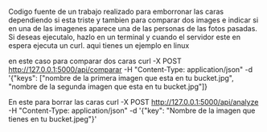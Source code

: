 Codigo fuente de un trabajo realizado para emborronar las caras dependiendo si esta triste y tambien para comparar dos images e indicar si en una
de las imagenes aparece una de las personas de las fotos pasadas.
Si deseas ejecutalo, hazlo en un terminal y cuando el servidor este en espera ejecuta un curl. aqui tienes un ejemplo en linux

en este caso para comparar dos caras
curl -X POST http://127.0.0.1:5000/api/comparar -H "Content-Type: application/json" -d '{"keys": ["nombre de la primera imagen que esta en tu bucket.jpg", "nombre de la segunda imagen que esta en tu bucket.jpg"]}

En este para borrar las caras
curl -X POST http://127.0.0.1:5000/api/analyze -H "Content-Type: application/json" -d '{"key": "Nombre de la imagen que tienes en tu bucket.jpeg"}'
